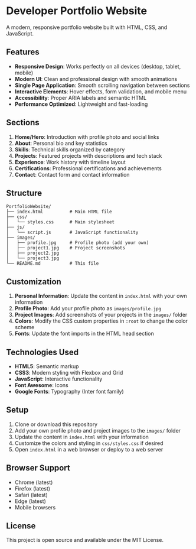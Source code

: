 # Developer Portfolio Website

A modern, responsive portfolio website built with HTML, CSS, and JavaScript.

## Features

- **Responsive Design**: Works perfectly on all devices (desktop, tablet, mobile)
- **Modern UI**: Clean and professional design with smooth animations
- **Single Page Application**: Smooth scrolling navigation between sections
- **Interactive Elements**: Hover effects, form validation, and mobile menu
- **Accessibility**: Proper ARIA labels and semantic HTML
- **Performance Optimized**: Lightweight and fast-loading

## Sections

1. **Home/Hero**: Introduction with profile photo and social links
2. **About**: Personal bio and key statistics
3. **Skills**: Technical skills organized by category
4. **Projects**: Featured projects with descriptions and tech stack
5. **Experience**: Work history with timeline layout
6. **Certifications**: Professional certifications and achievements
7. **Contact**: Contact form and contact information

## Structure

```
PortfolioWebsite/
├── index.html          # Main HTML file
├── css/
│   └── styles.css      # Main stylesheet
├── js/
│   └── script.js       # JavaScript functionality
├── images/
│   ├── profile.jpg     # Profile photo (add your own)
│   ├── project1.jpg    # Project screenshots
│   ├── project2.jpg
│   └── project3.jpg
└── README.md           # This file
```

## Customization

1. **Personal Information**: Update the content in `index.html` with your own information
2. **Profile Photo**: Add your profile photo as `images/profile.jpg`
3. **Project Images**: Add screenshots of your projects in the `images/` folder
4. **Colors**: Modify the CSS custom properties in `:root` to change the color scheme
5. **Fonts**: Update the font imports in the HTML head section

## Technologies Used

- **HTML5**: Semantic markup
- **CSS3**: Modern styling with Flexbox and Grid
- **JavaScript**: Interactive functionality
- **Font Awesome**: Icons
- **Google Fonts**: Typography (Inter font family)

## Setup

1. Clone or download this repository
2. Add your own profile photo and project images to the `images/` folder
3. Update the content in `index.html` with your information
4. Customize the colors and styling in `css/styles.css` if desired
5. Open `index.html` in a web browser or deploy to a web server

## Browser Support

- Chrome (latest)
- Firefox (latest)
- Safari (latest)
- Edge (latest)
- Mobile browsers

## License

This project is open source and available under the MIT License.

